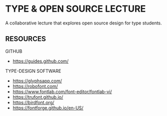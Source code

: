 # TYPE & OPEN SOURCE LECTURE

A collaborative lecture that explores open source design for type students.


## RESOURCES

GITHUB
- https://guides.github.com/

TYPE-DESIGN SOFTWARE
- https://glyphsapp.com/
- https://robofont.com/
- https://www.fontlab.com/font-editor/fontlab-vi/
- https://trufont.github.io/
- https://birdfont.org/
- https://fontforge.github.io/en-US/
